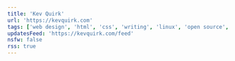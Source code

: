 ```yaml
---
title: 'Kev Quirk'
url: 'https://kevquirk.com'
tags: ['web design', 'html', 'css', 'writing', 'linux', 'open source', 'wordpress', 'ssg', 'jekyll']
updatesFeed: 'https://kevquirk.com/feed'
nsfw: false
rss: true
---
```

